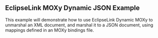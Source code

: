 EclipseLink MOXy Dynamic JSON Example
-------------------------------------

This example will demonstrate how to use EclipseLink Dynamic MOXy to unmarshal an XML document, and marshal it to a JSON document, using mappings defined in an MOXy bindings file.
